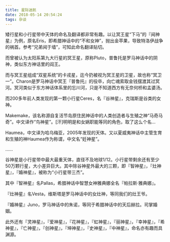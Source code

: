 ```yaml
---
title: 星际迷航
date: 2018-05-14 20:54:24
tags: 杂谈
---
```


矮行星和小行星带中天体的命名及翻译都非常有趣。以让冥王星“下马”的『阋神星』为例，原名Eris，即希腊神话中的“不和女神”，抛出金苹果，导致特洛伊战争的祸首。参考“兄弟阋于墙”，可知此命名翻译贴切。



而曾被认为太阳系第九大行星的冥王星，原称Pluto，普鲁托是罗马神话中的阴神，类似东方神话里的阎王。



而与冥王星组成“双星系统”的卡戎星，迄今扔被视为冥王星的卫星，故也称“冥卫一”。Charon是罗马神话中冥王『普鲁托』的役卒，向亡魂索取金钱摆渡其过冥河。冥河类似于东方神话体系里的忘川河，只是不知道西方有无奈何桥和孟婆汤。



而200多年前人类发现的第一颗小行星Ceres，名『谷神星』，克瑞斯是谷类的女神。



Makemake，该名称源自复活节岛原住民神话中的人类创造者与生殖之神“马奇马奇”。中文译作“鸟神星”。[汗]明明是和女娲职能等同的角色，取了这么个名…



Haumea，中文译为哈乌梅亚，2005年发现的天体。又以夏威夷神话中主管生育和生殖的神Haumea作为称谓，中文名“妊神星”。



……



谷神星是小行星带中最大最重天体，直径不及地球1/12。小行星带剩余还有至少50万颗行星，大小差异巨大。其中除谷神星外最大的三颗，即『智神星』，『灶神星』，『婚神星』，被称为“小行星带三杰”。



其中『智神星』名Pallas，希腊神话中智慧女神雅典娜全名『帕拉斯·雅典娜』。



『灶神星』名Vesta，维斯塔是罗马神话中的女灶神，等同我们的灶王爷。



『婚神星』Juno，罗马神话中的朱诺，等同于希腊神话中的天后赫拉。司掌婚姻。



此外还有『灵神星』，『爱神星』，『花神星』，『虹神星』，『丽神星』，『幸神星』，『希神星』，『亡神星』，『创神星』，『坤神星』，『史神星』，『中神星』，命名亦有趣而具渊源。

